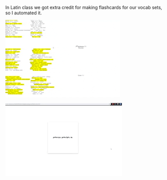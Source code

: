 In Latin class we got extra credit for making flashcards for our vocab sets, so I automated it.

![gif showing the wordlist extraction process](extract_vocab.gif "extracting words") 

![gif showing the flashcard viewing interface](view_cards.gif "fashcarding")
